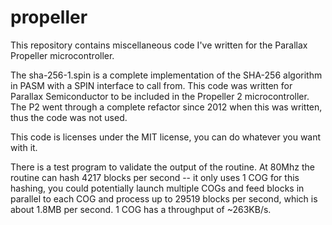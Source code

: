 # propeller

This repository contains miscellaneous code I've written for the Parallax Propeller microcontroller.

The sha-256-1.spin is a complete implementation of the SHA-256 algorithm in PASM with a SPIN interface to call from.
This code was written for Parallax Semiconductor to be included in the Propeller 2 microcontroller.  The P2 went through a complete refactor since 2012 when this was written, thus the code was not used.

This code is licenses under the MIT license, you can do whatever you want with it.

There is a test program to validate the output of the routine.  At 80Mhz the routine can hash 4217 blocks per second -- it only uses 1 COG for this hashing, you could potentially launch multiple COGs and feed blocks in parallel to each COG and process up  to 29519 blocks per second, which is about 1.8MB per second.  1 COG has a throughput of ~263KB/s.
